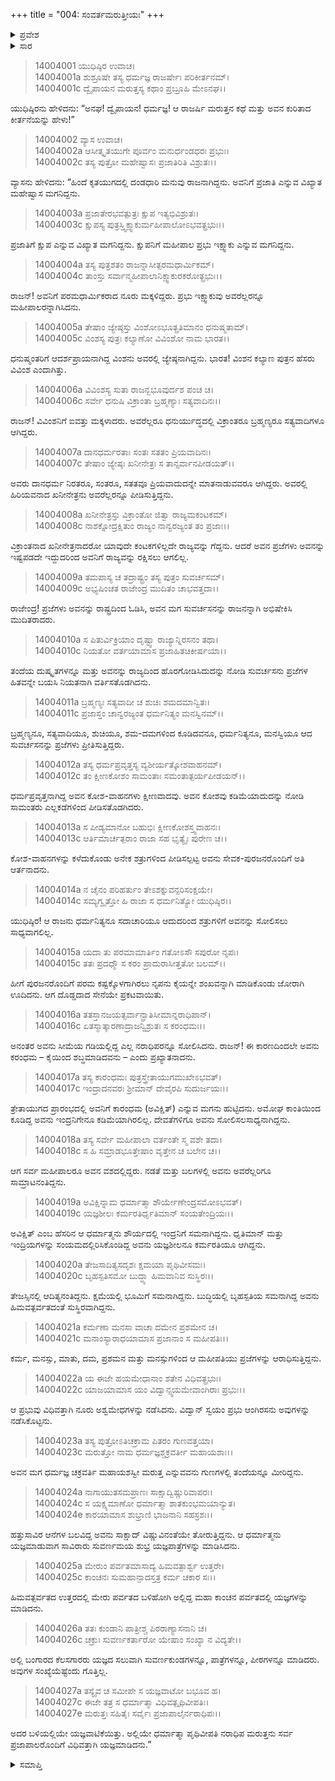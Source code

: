 +++
title = "004: ಸಂವರ್ತಮರುತ್ತೀಯಃ"
+++

<details><summary>ಪ್ರವೇಶ</summary>


।।   ಓಂ ಓಂ ನಮೋ ನಾರಾಯಣಾಯ।।   ಶ್ರೀ ವೇದವ್ಯಾಸಾಯ ನಮಃ ।।

ಶ್ರೀ ಕೃಷ್ಣದ್ವೈಪಾಯನ ವೇದವ್ಯಾಸ ವಿರಚಿತ  

**ಶ್ರೀ ಮಹಾಭಾರತ**

**ಅಶ್ವಮೇಧಿಕ ಪರ್ವ**

**ಅಶ್ವಮೇಧಿಕ ಪರ್ವ**

**ಅಧ್ಯಾಯ 4**


</details>

<details><summary>ಸಾರ</summary>

ವ್ಯಾಸನು ಯುಧಿಷ್ಠಿರನಿಗೆ ರಾಜಾ ಮರುತ್ತನ ಕಥೆಯನ್ನು ಹೇಳಿದುದು (1-27).


</details>




> 14004001 ಯುಧಿಷ್ಠಿರ ಉವಾಚ।  
14004001a ಶುಶ್ರೂಷೇ ತಸ್ಯ ಧರ್ಮಜ್ಞ ರಾಜರ್ಷೇಃ ಪರಿಕೀರ್ತನಮ್।  
14004001c ದ್ವೈಪಾಯನ ಮರುತ್ತಸ್ಯ ಕಥಾಂ ಪ್ರಬ್ರೂಹಿ ಮೇಽನಘ।।

ಯುಧಿಷ್ಠಿರನು ಹೇಳಿದನು: “ಅನಘ! ದ್ವೈಪಾಯನ! ಧರ್ಮಜ್ಞ! ಆ ರಾಜರ್ಷಿ ಮರುತ್ತನ ಕಥೆ ಮತ್ತು ಅವನ ಕುರಿತಾದ ಕೀರ್ತನೆಯನ್ನು ಹೇಳು!”

> 14004002 ವ್ಯಾಸ ಉವಾಚ।  
14004002a ಆಸೀತ್ಕೃತಯುಗೇ ಪೂರ್ವಂ ಮನುರ್ಧಂಡಧರಃ ಪ್ರಭುಃ।  
14004002c ತಸ್ಯ ಪುತ್ರೋ ಮಹೇಷ್ವಾಸಃ ಪ್ರಜಾತಿರಿತಿ ವಿಶ್ರುತಃ।।

ವ್ಯಾಸನು ಹೇಳಿದನು: “ಹಿಂದೆ ಕೃತಯುಗದಲ್ಲಿ ದಂಡಧಾರಿ ಮನುವು ರಾಜನಾಗಿದ್ದನು. ಅವನಿಗೆ ಪ್ರಜಾತಿ ಎನ್ನುವ ವಿಖ್ಯಾತ ಮಹೇಷ್ವಾಸ ಮಗನಿದ್ದನು.

> 14004003a ಪ್ರಜಾತೇರಭವತ್ಪುತ್ರಃ ಕ್ಷುಪ ಇತ್ಯಭಿವಿಶ್ರುತಃ।  
14004003c ಕ್ಷುಪಸ್ಯ ಪುತ್ರಸ್ತ್ವಿಕ್ಷ್ವಾಕುರ್ಮಹೀಪಾಲೋಽಭವತ್ಪ್ರಭುಃ।।

ಪ್ರಜಾತಿಗೆ ಕ್ಷುಪ ಎನ್ನುವ ವಿಖ್ಯಾತ ಮಗನಿದ್ದನು. ಕ್ಷುಪನಿಗೆ ಮಹೀಪಾಲ ಪ್ರಭು ಇಕ್ಷ್ವಾಕು ಎನ್ನುವ ಮಗನಿದ್ದನು.

> 14004004a ತಸ್ಯ ಪುತ್ರಶತಂ ರಾಜನ್ನಾಸೀತ್ಪರಮಧಾರ್ಮಿಕಮ್।  
14004004c ತಾಂಸ್ತು ಸರ್ವಾನ್ಮಹೀಪಾಲಾನಿಕ್ಷ್ವಾಕುರಕರೋತ್ಪ್ರಭುಃ।।

ರಾಜನ್! ಅವನಿಗೆ ಪರಮಧಾರ್ಮಿಕರಾದ ನೂರು ಮಕ್ಕಳಿದ್ದರು. ಪ್ರಭು ಇಕ್ಷ್ವಾಕುವು ಅವರೆಲ್ಲರನ್ನೂ ಮಹೀಪಾಲರನ್ನಾಗಿಸಿದನು.

> 14004005a ತೇಷಾಂ ಜ್ಯೇಷ್ಠಸ್ತು ವಿಂಶೋಽಭೂತ್ಪ್ರತಿಮಾನಂ ಧನುಷ್ಮತಾಮ್।  
14004005c ವಿಂಶಸ್ಯ ಪುತ್ರಃ ಕಲ್ಯಾಣೋ ವಿವಿಂಶೋ ನಾಮ ಭಾರತ।।

ಧನುಷ್ಮಂತರಿಗೆ ಆದರ್ಶಪ್ರಾಯನಾಗಿದ್ದ ವಿಂಶನು ಅವರಲ್ಲಿ ಜ್ಯೇಷ್ಠನಾಗಿದ್ದನು. ಭಾರತ! ವಿಂಶನ ಕಲ್ಯಾಣ ಪುತ್ರನ ಹೆಸರು ವಿವಿಂಶ ಎಂದಾಗಿತ್ತು.

> 14004006a ವಿವಿಂಶಸ್ಯ ಸುತಾ ರಾಜನ್ಬಭೂವುರ್ದಶ ಪಂಚ ಚ।  
14004006c ಸರ್ವೇ ಧನುಷಿ ವಿಕ್ರಾಂತಾ ಬ್ರಹ್ಮಣ್ಯಾಃ ಸತ್ಯವಾದಿನಃ।।

ರಾಜನ್! ವಿವಿಂಶನಿಗೆ ಐವತ್ತು ಮಕ್ಕಳಾದರು. ಅವರೆಲ್ಲರೂ ಧನುರ್ಯುದ್ಧದಲ್ಲಿ ವಿಕ್ರಾಂತರೂ ಬ್ರಹ್ಮಣ್ಯರೂ ಸತ್ಯವಾದಿಗಳೂ ಆಗಿದ್ದರು.

> 14004007a ದಾನಧರ್ಮರತಾಃ ಸಂತಃ ಸತತಂ ಪ್ರಿಯವಾದಿನಃ।  
14004007c ತೇಷಾಂ ಜ್ಯೇಷ್ಠಃ ಖನೀನೇತ್ರಃ ಸ ತಾನ್ಸರ್ವಾನಪೀಡಯತ್।।

ಅವರು ದಾನಧರ್ಮ ನಿರತರೂ, ಸಂತರೂ, ಸತತವೂ ಪ್ರಿಯವಾದುದನ್ನೇ ಮಾತನಾಡುವವರೂ ಆಗಿದ್ದರು. ಅವರಲ್ಲಿ ಹಿರಿಯವನಾದ ಖನೀನೇತ್ರನು ಅವರೆಲ್ಲರನ್ನೂ ಪೀಡಿಸುತ್ತಿದ್ದನು.

> 14004008a ಖನೀನೇತ್ರಸ್ತು ವಿಕ್ರಾಂತೋ ಜಿತ್ವಾ ರಾಜ್ಯಮಕಂಟಕಮ್।  
14004008c ನಾಶಕ್ನೋದ್ರಕ್ಷಿತುಂ ರಾಜ್ಯಂ ನಾನ್ವರಜ್ಯಂತ ತಂ ಪ್ರಜಾಃ।।

ವಿಕ್ರಾಂತನಾದ ಖನೀನೇತ್ರನಾದರೋ ಯಾವುದೇ ಕಂಟಕಗಳಿಲ್ಲದೇ ರಾಜ್ಯವನ್ನು ಗೆದ್ದನು. ಆದರೆ ಅವನ ಪ್ರಜೆಗಳು ಅವನನ್ನು ಇಷ್ಟಪಡದೇ ಇದ್ದುದರಿಂದ ಅವನಿಗೆ ರಾಜ್ಯವನ್ನು ರಕ್ಷಿಸಲು ಆಗಲಿಲ್ಲ.

> 14004009a ತಮಪಾಸ್ಯ ಚ ತದ್ರಾಷ್ಟ್ರಂ ತಸ್ಯ ಪುತ್ರಂ ಸುವರ್ಚಸಮ್।  
14004009c ಅಭ್ಯಷಿಂಚತ ರಾಜೇಂದ್ರ ಮುದಿತಂ ಚಾಭವತ್ತದಾ।।

ರಾಜೇಂದ್ರ! ಪ್ರಜೆಗಳು ಅವನನ್ನು ರಾಷ್ಟ್ರದಿಂದ ಓಡಿಸಿ, ಅವನ ಮಗ ಸುವರ್ಚಸನನ್ನು ರಾಜನನ್ನಾಗಿ ಅಭಿಷೇಕಿಸಿ ಮುದಿತರಾದರು.

> 14004010a ಸ ಪಿತುರ್ವಿಕ್ರಿಯಾಂ ದೃಷ್ಟ್ವಾ ರಾಜ್ಯಾನ್ನಿರಸನಂ ತಥಾ।  
14004010c ನಿಯತೋ ವರ್ತಯಾಮಾಸ ಪ್ರಜಾಹಿತಚಿಕೀರ್ಷಯಾ।।

ತಂದೆಯ ದುಷ್ಕೃತಗಳನ್ನೂ ಮತ್ತು ಅವನನ್ನು ರಾಜ್ಯದಿಂದ ಹೊರಗೋಡಿಸಿದುದನ್ನು ನೋಡಿ ಸುವರ್ಚಸನು ಪ್ರಜೆಗಳ ಹಿತವನ್ನೇ ಬಯಸಿ ನಿಯತನಾಗಿ ವರ್ತಿಸತೊಡಗಿದನು.

> 14004011a ಬ್ರಹ್ಮಣ್ಯಃ ಸತ್ಯವಾದೀ ಚ ಶುಚಿಃ ಶಮದಮಾನ್ವಿತಃ।  
14004011c ಪ್ರಜಾಸ್ತಂ ಚಾನ್ವರಜ್ಯಂತ ಧರ್ಮನಿತ್ಯಂ ಮನಸ್ವಿನಮ್।।

ಬ್ರಹ್ಮಣ್ಯನೂ, ಸತ್ಯವಾದಿಯೂ, ಶುಚಿಯೂ, ಶಮ-ದಮಗಳಿಂದ ಕೂಡಿದವನೂ, ಧರ್ಮನಿತ್ಯನೂ, ಮನಸ್ವಿಯೂ ಆದ ಸುವರ್ಚಸನನ್ನು ಪ್ರಜೆಗಳು ಪ್ರೀತಿಸುತ್ತಿದ್ದರು.

> 14004012a ತಸ್ಯ ಧರ್ಮಪ್ರವೃತ್ತಸ್ಯ ವ್ಯಶೀರ್ಯತ್ಕೋಶವಾಹನಮ್।  
14004012c ತಂ ಕ್ಷೀಣಕೋಶಂ ಸಾಮಂತಾಃ ಸಮಂತಾತ್ಪರ್ಯಪೀಡಯನ್।।

ಧರ್ಮಪ್ರವೃತ್ತನಾಗಿದ್ದ ಅವನ ಕೋಶ-ವಾಹನಗಳು ಕ್ಷೀಣವಾದವು. ಅವನ ಕೋಶವು ಕಡಿಮೆಯಾದುದನ್ನು ನೋಡಿ ಸಾಮಂತರು ಎಲ್ಲಕಡೆಗಳಿಂದ ಪೀಡಿಸತೊಡಗಿದರು.

> 14004013a ಸ ಪೀಡ್ಯಮಾನೋ ಬಹುಭಿಃ ಕ್ಷೀಣಕೋಶಸ್ತ್ವವಾಹನಃ।  
14004013c ಆರ್ತಿಮಾರ್ಚತ್ಪರಾಂ ರಾಜಾ ಸಹ ಭೃತ್ಯೈಃ ಪುರೇಣ ಚ।।

ಕೋಶ-ವಾಹನಗಳನ್ನು ಕಳೆದುಕೊಂಡು ಅನೇಕ ಶತ್ರುಗಳಿಂದ ಪೀಡಿಸಲ್ಪಟ್ಟ ಅವನು ಸೇವಕ-ಪುರಜನರೊಂದಿಗೆ ಅತಿ ಆರ್ತನಾದನು.

> 14004014a ನ ಚೈನಂ ಪರಿಹರ್ತುಂ ತೇಽಶಕ್ನುವನ್ಪರಿಸಂಕ್ಷಯೇ।  
14004014c ಸಮ್ಯಗ್ವೃತ್ತೋ ಹಿ ರಾಜಾ ಸ ಧರ್ಮನಿತ್ಯೋ ಯುಧಿಷ್ಠಿರ।।

ಯುಧಿಷ್ಠಿರ! ಆ ರಾಜನು ಧರ್ಮನಿತ್ಯನೂ ಸದಾಚಾರಿಯೂ ಆದುದರಿಂದ ಶತ್ರುಗಳಿಗೆ ಅವನನ್ನು ಸೋಲಿಸಲು ಸಾಧ್ಯವಾಗಲಿಲ್ಲ.

> 14004015a ಯದಾ ತು ಪರಮಾಮಾರ್ತಿಂ ಗತೋಽಸೌ ಸಪುರೋ ನೃಪಃ।  
14004015c ತತಃ ಪ್ರದಧ್ಮೌ ಸ ಕರಂ ಪ್ರಾದುರಾಸೀತ್ತತೋ ಬಲಮ್।।

ಹೀಗೆ ಪುರಜನರೊಂದಿಗೆ ಪರಮ ಕಷ್ಟಕ್ಕೊಳಗಾಗಿರಲು ನೃಪನು ಕೈಯನ್ನೇ ಶಂಖವನ್ನಾಗಿ ಮಾಡಿಕೊಂಡು ಜೋರಾಗಿ ಊದಿದನು. ಆಗ ದೊಡ್ಡದಾದ ಸೇನೆಯೇ ಪ್ರಕಟವಾಯಿತು.

> 14004016a ತತಸ್ತಾನಜಯತ್ಸರ್ವಾನ್ಪ್ರಾತಿಸೀಮಾನ್ನರಾಧಿಪಾನ್।  
14004016c ಏತಸ್ಮಾತ್ಕಾರಣಾದ್ರಾಜನ್ವಿಶ್ರುತಃ ಸ ಕರಂಧಮಃ।।

ಅನಂತರ ಅವನು ಸೀಮೆಯ ಗಡಿಯಲ್ಲಿದ್ದ ಎಲ್ಲ ನರಾಧಿಪರನ್ನೂ ಸೋಲಿಸಿದನು. ರಾಜನ್! ಈ ಕಾರಣದಿಂದಲೇ ಅವನು ಕರಂಧಮ – ಕೈಯಿಂದ ಶಬ್ಧಮಾಡಿದವನು – ಎಂದು ಪ್ರಖ್ಯಾತನಾದನು.

> 14004017a ತಸ್ಯ ಕಾರಂಧಮಃ ಪುತ್ರಸ್ತ್ರೇತಾಯುಗಮುಖೇಽಭವತ್।  
14004017c ಇಂದ್ರಾದನವರಃ ಶ್ರೀಮಾನ್ ದೇವೈರಪಿ ಸುದುರ್ಜಯಃ।।

ತ್ರೇತಾಯುಗದ ಪ್ರಾರಂಭದಲ್ಲಿ ಅವನಿಗೆ ಕಾರಂಧಮ (ಅವಿಕ್ಷಿತ್) ಎನ್ನುವ ಮಗನು ಹುಟ್ಟಿದನು. ಅಮೋಘ ಕಾಂತಿಯಿಂದ ಕೂಡಿದ್ದ ಅವನು ಇಂದ್ರನಿಗೇನೂ ಕಡಿಮೆಯಾಗಿರಲಿಲ್ಲ. ದೇವತೆಗಳಿಗೂ ಅವನು ಸೋಲಿಸಲಸಾಧ್ಯನಾಗಿದ್ದನು.

> 14004018a ತಸ್ಯ ಸರ್ವೇ ಮಹೀಪಾಲಾ ವರ್ತಂತೇ ಸ್ಮ ವಶೇ ತದಾ।  
14004018c ಸ ಹಿ ಸಮ್ರಾಡಭೂತ್ತೇಷಾಂ ವೃತ್ತೇನ ಚ ಬಲೇನ ಚ।।

ಆಗ ಸರ್ವ ಮಹೀಪಾಲರೂ ಅವನ ವಶದಲ್ಲಿದ್ದರು. ನಡತೆ ಮತ್ತು ಬಲಗಳಲ್ಲಿ ಅವನು ಅವರೆಲ್ಲರಿಗೂ ಸಾಮ್ರಾಟನಂತಿದ್ದನು.

> 14004019a ಅವಿಕ್ಷಿನ್ನಾಮ ಧರ್ಮಾತ್ಮಾ ಶೌರ್ಯೇಣೇಂದ್ರಸಮೋಽಭವತ್।  
14004019c ಯಜ್ಞಶೀಲಃ ಕರ್ಮರತಿರ್ಧೃತಿಮಾನ್ ಸಂಯತೇಂದ್ರಿಯಃ।।

ಅವಿಕ್ಷಿತ್ ಎಂಬ ಹೆಸರಿನ ಆ ಧರ್ಮಾತ್ಮನು ಶೌರ್ಯದಲ್ಲಿ ಇಂದ್ರನಿಗೆ ಸಮನಾಗಿದ್ದನು. ಧೃತಿಮಾನ್ ಮತ್ತು ಇಂದ್ರಿಯಗಳನ್ನು ಸಂಯಮದಲ್ಲಿರಿಸಿಕೊಂಡಿದ್ದ ಅವನು ಯಜ್ಞಶೀಲನೂ ಕರ್ಮರತಿಯೂ ಆಗಿದ್ದನು.

> 14004020a ತೇಜಸಾದಿತ್ಯಸದೃಶಃ ಕ್ಷಮಯಾ ಪೃಥಿವೀಸಮಃ।  
14004020c ಬೃಹಸ್ಪತಿಸಮೋ ಬುದ್ಧ್ಯಾ ಹಿಮವಾನಿವ ಸುಸ್ಥಿರಃ।।

ತೇಜಸ್ಸಿನಲ್ಲಿ ಆದಿತ್ಯನಂತಿದ್ದನು. ಕ್ಷಮೆಯಲ್ಲಿ ಭೂಮಿಗೆ ಸಮನಾಗಿದ್ದನು. ಬುದ್ಧಿಯಲ್ಲಿ ಬೃಹಸ್ಪತಿಯ ಸಮನಾಗಿದ್ದ ಅವನು ಹಿಮವತ್ಪರ್ವತದಂತೆ ಸುಸ್ಥಿರವಾಗಿದ್ದನು.

> 14004021a ಕರ್ಮಣಾ ಮನಸಾ ವಾಚಾ ದಮೇನ ಪ್ರಶಮೇನ ಚ।  
14004021c ಮನಾಂಸ್ಯಾರಾಧಯಾಮಾಸ ಪ್ರಜಾನಾಂ ಸ ಮಹೀಪತಿಃ।।

ಕರ್ಮ, ಮನಸ್ಸು, ಮಾತು, ದಮ, ಪ್ರಶಮನ ಮತ್ತು ಮನಸ್ಸುಗಳಿಂದ ಆ ಮಹೀಪತಿಯು ಪ್ರಜೆಗಳನ್ನು ಆರಾಧಿಸುತ್ತಿದ್ದನು.

> 14004022a ಯ ಈಜೇ ಹಯಮೇಧಾನಾಂ ಶತೇನ ವಿಧಿವತ್ಪ್ರಭುಃ।  
14004022c ಯಾಜಯಾಮಾಸ ಯಂ ವಿದ್ವಾನ್ಸ್ವಯಮೇವಾಂಗಿರಾಃ ಪ್ರಭುಃ।।

ಆ ಪ್ರಭುವು ವಿಧಿವತ್ತಾಗಿ ನೂರು ಅಶ್ವಮೇಧಗಳನ್ನು ನಡೆಸಿದನು. ವಿದ್ವಾನ್ ಸ್ವಯಂ ಪ್ರಭು ಆಂಗಿರಸನು ಅವುಗಳನ್ನು ನಡೆಸಿಕೊಟ್ಟನು.

> 14004023a ತಸ್ಯ ಪುತ್ರೋಽತಿಚಕ್ರಾಮ ಪಿತರಂ ಗುಣವತ್ತಯಾ।  
14004023c ಮರುತ್ತೋ ನಾಮ ಧರ್ಮಜ್ಞಶ್ಚಕ್ರವರ್ತೀ ಮಹಾಯಶಾಃ।।

ಅವನ ಮಗ ಧರ್ಮಜ್ಞ ಚಕ್ರವರ್ತಿ ಮಹಾಯಶಸ್ವೀ ಮರುತ್ತ ಎನ್ನುವವನು ಗುಣಗಳಲ್ಲಿ ತಂದೆಯನ್ನೂ ಮೀರಿದ್ದನು.

> 14004024a ನಾಗಾಯುತಸಮಪ್ರಾಣಃ ಸಾಕ್ಷಾದ್ವಿಷ್ಣುರಿವಾಪರಃ।  
14004024c ಸ ಯಕ್ಷ್ಯಮಾಣೋ ಧರ್ಮಾತ್ಮಾ ಶಾತಕುಂಭಮಯಾನ್ಯುತ।  
14004024e ಕಾರಯಾಮಾಸ ಶುಭ್ರಾಣಿ ಭಾಜನಾನಿ ಸಹಸ್ರಶಃ।।

ಹತ್ತುಸಾವಿರ ಆನೆಗಳ ಬಲವಿದ್ದ ಅವನು ಸಾಕ್ಷಾದ್ ವಿಷ್ಣುವಿನಂತೆಯೇ ತೋರುತ್ತಿದ್ದನು. ಆ ಧರ್ಮಾತ್ಮನು ಯಜ್ಞಮಾಡುವಾಗ ಸಾವಿರಾರು ಸುವರ್ಣಮಯ ಶುಭ್ರ ಯಜ್ಞಪಾತ್ರೆಗಳನ್ನು ಮಾಡಿಸಿದನು.

> 14004025a ಮೇರುಂ ಪರ್ವತಮಾಸಾದ್ಯ ಹಿಮವತ್ಪಾರ್ಶ್ವ ಉತ್ತರೇ।  
14004025c ಕಾಂಚನಃ ಸುಮಹಾನ್ಪಾದಸ್ತತ್ರ ಕರ್ಮ ಚಕಾರ ಸಃ।।

ಹಿಮವತ್ಪರ್ವತದ ಉತ್ತರದಲ್ಲಿ ಮೇರು ಪರ್ವತದ ಬಳಿಹೋಗಿ ಅಲ್ಲಿದ್ದ ಮಹಾ ಕಾಂಚನ ಪರ್ವತದಲ್ಲಿ ಯಜ್ಞಗಳನ್ನು ಮಾಡಿದನು.

> 14004026a ತತಃ ಕುಂಡಾನಿ ಪಾತ್ರೀಶ್ಚ ಪಿಠರಾಣ್ಯಾಸನಾನಿ ಚ।  
14004026c ಚಕ್ರುಃ ಸುವರ್ಣಕರ್ತಾರೋ ಯೇಷಾಂ ಸಂಖ್ಯಾ ನ ವಿದ್ಯತೇ।।

ಅಲ್ಲಿ ಬಂಗಾರದ ಕೆಲಸಗಾರರು ಯಜ್ಞದ ಸಲುವಾಗಿ ಸುವರ್ಣಕುಂಡಗಳನ್ನೂ, ಪಾತ್ರೆಗಳನ್ನೂ, ಪೀಠಗಳನ್ನೂ ಮಾಡಿದರು. ಅವುಗಳ ಸಂಖ್ಯೆಯೆಷ್ಟೆಂದು ಗೊತ್ತಿಲ್ಲ.

> 14004027a ತಸ್ಯೈವ ಚ ಸಮೀಪೇ ಸ ಯಜ್ಞವಾಟೋ ಬಭೂವ ಹ।  
14004027c ಈಜೇ ತತ್ರ ಸ ಧರ್ಮಾತ್ಮಾ ವಿಧಿವತ್ಪೃಥಿವೀಪತಿಃ।  
14004027e ಮರುತ್ತಃ ಸಹಿತೈಃ ಸರ್ವೈಃ ಪ್ರಜಾಪಾಲೈರ್ನರಾಧಿಪಃ।।

ಅದರ ಬಳಿಯಲ್ಲಿಯೇ ಯಜ್ಞವಾಟಿಕೆಯಿತ್ತು. ಅಲ್ಲಿಯೇ ಧರ್ಮಾತ್ಮಾ ಪೃಥಿವೀಪತಿ ನರಾಧಿಪ ಮರುತ್ತನು ಸರ್ವ ಪ್ರಜಾಪಾಲರೊಂದಿಗೆ ವಿಧಿವತ್ತಾಗಿ ಯಜ್ಞಮಾಡಿದನು.”




<details><summary>ಸಮಾಪ್ತಿ</summary>


ಇತಿ ಶ್ರೀಮಹಾಭಾರತೇ ಅಶ್ವಮೇಧಿಕಪರ್ವಣಿ ಸಂವರ್ತಮರುತ್ತೀಯೇ ಚತುರ್ಥೋಽಧ್ಯಾಯಃ।।  
ಇದು ಶ್ರೀಮಹಾಭಾರತದಲ್ಲಿ ಅಶ್ವಮೇಧಿಕಪರ್ವದಲ್ಲಿ ಸಂವರ್ತಮರುತ್ತೀಯ ಎನ್ನುವ ನಾಲ್ಕನೇ ಅಧ್ಯಾಯವು.



</details>


